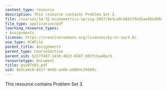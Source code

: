 ```yaml
---
content_type: resource
description: This resource contains Problem Set 3.
file: /courses/14-32-econometrics-spring-2007/9e3ca9c6841f9e5bae66ed084c29560c_psy07n03.pdf
file_type: application/pdf
learning_resource_types:
- Assignments
license: https://creativecommons.org/licenses/by-nc-sa/4.0/
ocw_type: OCWFile
parent_title: Assignments
parent_type: CourseSection
parent_uid: b2277487-1410-4823-6587-691fcba48ac5
resourcetype: Document
title: psy07n03.pdf
uid: 9e3ca9c6-841f-9e5b-ae66-ed084c29560c
---
```

This resource contains Problem Set 3.